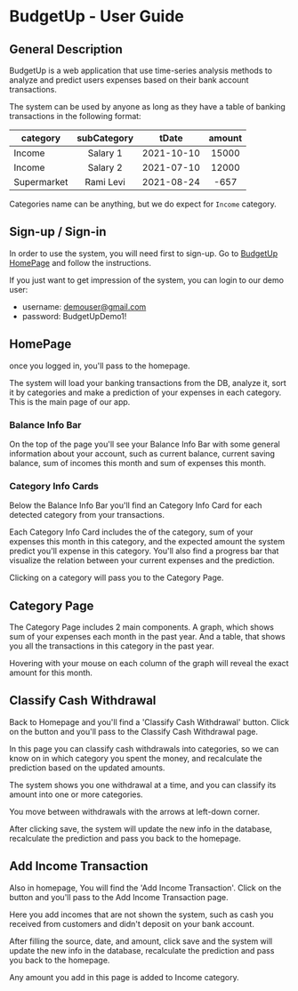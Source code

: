 # BudgetUp - User Guide

## General Description

BudgetUp is a web application that use time-series analysis methods to analyze and predict users expenses based on their bank account transactions.

The system can be used by anyone as long as they have a table of banking transactions in the following format:

| category    | subCategory |   tDate    | amount |
| ----------- | :---------: | :--------: | :----: |
| Income      |  Salary 1   | 2021-10-10 | 15000  |
| Income      |  Salary 2   | 2021-07-10 | 12000  |
| Supermarket |  Rami Levi  | 2021-08-24 |  -657  |

Categories name can be anything, but we do expect for `Income` category.

## Sign-up / Sign-in

In order to use the system, you will need first to sign-up.
Go to [BudgetUp HomePage](http://budget-up.herokuapp.com/) and follow the instructions.

If you just want to get impression of the system, you can login to our demo user:

- username: demouser@gmail.com
- password: BudgetUpDemo1!

## HomePage

once you logged in, you'll pass to the homepage.

The system will load your banking transactions from the DB, analyze it, sort it by categories and make a prediction of your expenses in each category.
This is the main page of our app.

### Balance Info Bar

On the top of the page you'll see your Balance Info Bar with some general information about your account, such as current balance, current saving balance, sum of incomes this month and sum of expenses this month.

### Category Info Cards

Below the Balance Info Bar you'll find an Category Info Card for each detected category from your transactions.

Each Category Info Card includes the of the category, sum of your expenses this month in this category, and the expected amount the system predict you'll expense in this category.
You'll also find a progress bar that visualize the relation between your current expenses and the prediction.

Clicking on a category will pass you to the Category Page.

## Category Page

The Category Page includes 2 main components. A graph, which shows sum of your expenses each month in the past year. And a table, that shows you all the transactions in this category in the past year.

Hovering with your mouse on each column of the graph will reveal the exact amount for this month.

## Classify Cash Withdrawal

Back to Homepage and you'll find a 'Classify Cash Withdrawal' button. Click on the button and you'll pass to the Classify Cash Withdrawal page.

In this page you can classify cash withdrawals into categories, so we can know on in which category you spent the money, and recalculate the prediction based on the updated amounts.

The system shows you one withdrawal at a time, and you can classify its amount into one or more categories.

You move between withdrawals with the arrows at left-down corner.

After clicking save, the system will update the new info in the database, recalculate the prediction and pass you back to the homepage.

## Add Income Transaction

Also in homepage, You will find the 'Add Income Transaction'. Click on the button and you'll pass to the Add Income Transaction page.

Here you add incomes that are not shown the system, such as cash you received from customers and didn't deposit on your bank account.

After filling the source, date, and amount, click save and the system will update the new info in the database, recalculate the prediction and pass you back to the homepage.

Any amount you add in this page is added to Income category.

